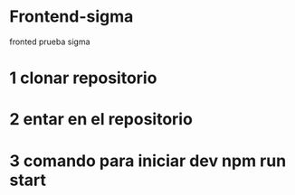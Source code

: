 # Frontend-sigma
fronted prueba sigma 


# 1 clonar repositorio
# 2 entar en el repositorio
# 3 comando para iniciar dev npm run start 
